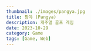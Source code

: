 ```yaml
---
thumbnail: ./images/pangya.jpg
title: 팡야 (Pangya)
description: 캐주얼 골프 게임
date: 2023-10-29
category: Game
tags: [Game, Web]
---
```

